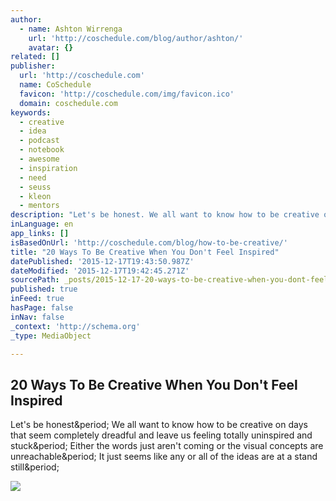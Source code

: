 ```yaml
---
author:
  - name: Ashton Wirrenga
    url: 'http://coschedule.com/blog/author/ashton/'
    avatar: {}
related: []
publisher:
  url: 'http://coschedule.com'
  name: CoSchedule
  favicon: 'http://coschedule.com/img/favicon.ico'
  domain: coschedule.com
keywords:
  - creative
  - idea
  - podcast
  - notebook
  - awesome
  - inspiration
  - need
  - seuss
  - kleon
  - mentors
description: "Let's be honest. We all want to know how to be creative on days that seem completely dreadful and leave us feeling totally uninspired and stuck. Either the words just aren't coming or the visual concepts are unreachable. It just seems like any or all of the ideas are at a stand still."
inLanguage: en
app_links: []
isBasedOnUrl: 'http://coschedule.com/blog/how-to-be-creative/'
title: "20 Ways To Be Creative When You Don't Feel Inspired"
datePublished: '2015-12-17T19:43:50.987Z'
dateModified: '2015-12-17T19:42:45.271Z'
sourcePath: _posts/2015-12-17-20-ways-to-be-creative-when-you-dont-feel-inspired.md
published: true
inFeed: true
hasPage: false
inNav: false
_context: 'http://schema.org'
_type: MediaObject

---
```

<article style=""><h1>20 Ways To Be Creative When You Don't Feel Inspired</h1><p>Let's be honest&amp;period; We all want to know how to be creative on days that seem completely dreadful and leave us feeling totally uninspired and stuck&amp;period; Either the words just aren't coming or the visual concepts are unreachable&amp;period; It just seems like any or all of the ideas are at a stand still&amp;period;</p><img src="http://coschedule.com/blog/wp-content/uploads/Blog_Ashton_HowToBeCreative_header.png" /></article>